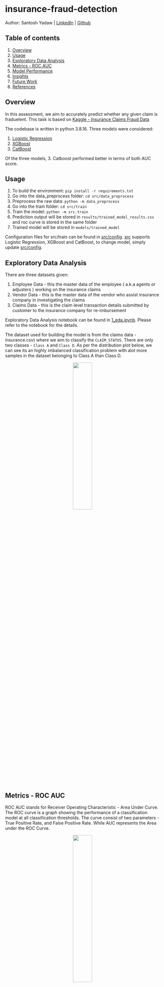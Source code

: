 # insurance-fraud-detection

Author: Santosh Yadaw | [LinkedIn](https://www.linkedin.com/in/santosh-yadaw-b32025111/) | [Github](https://github.com/SantoshYadaw/)


## Table of contents
1. [Overview](#Overview)
2. [Usage](#usage)
3. [Exploratory Data Analysis](#exploratory-data-analysis)
4. [Metrics - ROC AUC](#metrics-roc-auc) 
5. [Model Performance](#model-performance)
6. [Insights](#insights)
7. [Future Work](#future-work)
8. [References](#references)

## Overview
In this assessment, we aim to accurately predict whether any given claim is fraduelent. This task is based on [Kaggle - Insurance Claims Fraud Data](https://www.kaggle.com/datasets/mastmustu/insurance-claims-fraud-data)

The codebase is written in python 3.8.16. Three models were considered:
 1. [Logistic Regression](https://scikit-learn.org/stable/modules/generated/sklearn.linear_model.LogisticRegression.html)
 2. [XGBoost](https://xgboost.readthedocs.io/en/stable/)
 3. [CatBoost](https://catboost.ai/)
 
Of the three models, 3. Catboost performed better in terms of both AUC score. 

## Usage
1. To build the environment:
```pip install -r requirements.txt```
2. Go into the data_preprocess folder:
```cd src/data_preprocess```
3. Preprocess the raw data: 
```python -m data_preprocess```
4. Go into the train folder:
```cd src/train```
5. Train the model:
```python -m src.train```
6. Prediction output will be stored in `results/trained_model_results.csv` and roc curve is stored in the same folder
7. Trained model will be stored in `models/trained_model` 

Configuration files for src/train can be found in [src/config](/src/config). [src](/src) supports Logistic Regression, XGBoost and CatBoost, to change model, simply update [src/config](/src/config).

## Exploratory Data Analysis
There are three datasets given:
1. Employee Data - this the master data of the employee ( a.k.a agents or adjusters ) working on the insurance claims
2. Vendor Data - this is the master data of the vendor who assist insurance company in investigating the claims
3. Claims Data - this is the claim level transaction details submitted by customer to the insurance company for re-imbursement

Exploratory Data Analysis notebook can be found in [1_eda.ipynb](notebooks/1_eda.ipynb). Please refer to the notebook for the details.

The dataset used for building the model is from the claims data - insurance.csv) where we aim to classify the `CLAIM_STATUS`. There are only two classes - `Class A` and `Class D`. As per the distribution plot below, we can see its an highly imbalanced classification problem with alot more samples in the dataset belonging to Class A than Class D. 

<p align="center">
  <img src="img/target_col_dist.png" width=35%/>
  <br>                  
</p>

## Metrics - ROC AUC
ROC AUC stands for Receiver Operating Characteristic - Area Under Curve. The ROC curve is a graph showing the performance of a classification model at all classification thresholds. The curve consist of two parameters - True Positive Rate, and False Positive Rate. While AUC represents the Area under the ROC Curve.

<p align="center">
  <img src="img/roc_curve.png" width=35%/>
  <br>                  
</p>
 
The difference between ROC AUC vs other metrics such as Accuracy or F1 is that ROC chooses the best model, before any threshold tuning. In a classification problems, it is possible to tune the threshold in order to predict more positive class, or more negative class. Hence, it is possible for a model to produce many different Accuracy or F1, depending on threshold tuning. 

ROC AUC gets the performance of the model before any threshold tuning by looking at the trade off between True Positive Rate and False Positive Rate. A model with high ROC AUC means that the model performs well in all threshold tuning, and hence could be tuned to maximize any metrics, such as accuracy, F1/F0.5/F2. 

### Other Suggested Metrics - F0.5
In a situation of imbalance dataset - where only 6.7% positive class, it is useful to use a metric that takes into account both precision and recall, such as F-Score. A naive metric such as Accuracy will give a high score of 95.0% when a bad algorithm classify all instances with claim status A (not Fraud). 

In addition, it will be in our favour to priotise minmizing False Negatives (FN) as we do not want the Fradulent transactions to go away undetected. As such, Precision has to be favoured over recall - F0.5 score.

<p align="center">
  <img src="img/fbeta.png" width=35%/>
  <br>                  
</p>
 
## Model Performance
Three models were experimented - Logistic Regression (baseline), XGBoost and CatBoost. To deal with the class imbalanced issue, we tried out several approaches such as Oversampling - SMOTE, Oversampling: ADYSN and Balancing the Class Weights. Finally, we also performed hyperparameter tuning.

- Logistic Regression - We used the logistic regression as our baseline model. It achieved a auc score of 0.54.
- XgBoost - The XgBoost model did not perform as well compared to the logistic regression model having an auc score of 0.47 at the baseline
 - Experimenting with oversampling method, SMOTE oversampling helped to improve the performance of the XgBoost model to an auc score 0.52. The oversampling methof of ADYSN did not work as well having a auc score of 0.48
 - Setting the class weights to be balaanced helped to improve the perforamnce of the XGBoost model by around 0.07 points as compared to the baseline XGBoost. 
- Catboost - The CatBoost model performed better than the other two models at the baseline auc score of 0.55
 - Experimenting with oversampling methods like SMOTE and ADYSN, only the ADYSN technique helped to improve the performance of the model to 0.58
 - Hyperparameter tuning the parameters such as the `learning_rate`, `random_strength`, `depth` and `l2_leaf_reg` did help to improve the performance further to auc score of 0.57.
 - Combining using ADYSN oversampling method and Hyperparameter tuning, the CatBoost model achieved the highest auc score of 0.59. Hence , being the best model.

In summary, the best performance came from the CatBoost model with auc score of 0.58 after using Oversampling ADYSN and Hyperparameter tuning.  

<p align="center">
  <img src="img/leader_board.png" width=80%/>
  <br>                  
</p>

## Insights
Based on feature importance of the best CatBoost model, the most important feature are `RISK_SEGMENTATION`, `INCIDENT_CITY_6`, and `VENDOR_ID_6` and `HOUSE_TYPE_1` while the least important features are the `CUSTOMER_NAMES`. 

<p align="center">
  <img src="img/catboost_feature_importance.png" width=60%/>
  <br>                  
</p>

<p align="center">
  <img src="img/catboost_feature_importance_shaply.png" width=60%/>
  <br>                  
</p>


## Future Work
- [ ] Using other loss functions to penalize the majority class
- [ ] Ensemble of models to improve overall score 
- [ ] Write test cases for function
- [ ] Hosting model and creating an API to serve model predictions

## References
- [Kaggle Competition - Insurance Claims Fraud](https://www.kaggle.com/datasets/mastmustu/insurance-claims-fraud-data))
- [Scikit-learn](https://scikit-learn.org/stable/)
- [XGBoost](https://xgboost.readthedocs.io/en/stable/)
- [CatBoost](https://catboost.ai/)
